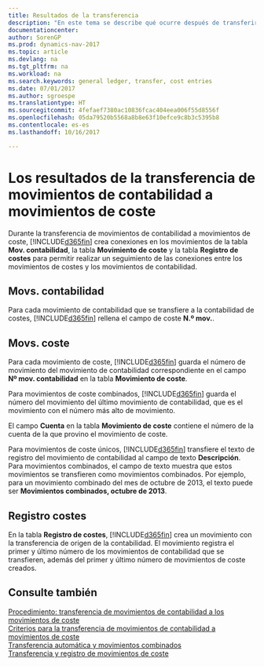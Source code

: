 ```yaml
---
title: Resultados de la transferencia
description: "En este tema se describe qué ocurre después de transferir movimientos de contabilidad a los movimientos de coste."
documentationcenter: 
author: SorenGP
ms.prod: dynamics-nav-2017
ms.topic: article
ms.devlang: na
ms.tgt_pltfrm: na
ms.workload: na
ms.search.keywords: general ledger, transfer, cost entries
ms.date: 07/01/2017
ms.author: sgroespe
ms.translationtype: HT
ms.sourcegitcommit: 4fefaef7380ac10836fcac404eea006f55d8556f
ms.openlocfilehash: 05da79520b5568a8b8e63f10efce9c8b3c5395b8
ms.contentlocale: es-es
ms.lasthandoff: 10/16/2017

---
```

# <a name="results-of-transferring-general-ledger-entries-to-cost-entries"></a>Los resultados de la transferencia de movimientos de contabilidad a movimientos de coste
Durante la transferencia de movimientos de contabilidad a movimientos de coste, [!INCLUDE[d365fin](includes/d365fin_md.md)] crea conexiones en los movimientos de la tabla **Mov. contabilidad**, la tabla **Movimiento de coste** y la tabla **Registro de costes** para permitir realizar un seguimiento de las conexiones entre los movimientos de costes y los movimientos de contabilidad.  

## <a name="general-ledger-entries"></a>Movs. contabilidad  
Para cada movimiento de contabilidad que se transfiere a la contabilidad de costes, [!INCLUDE[d365fin](includes/d365fin_md.md)] rellena el campo de coste **N.º mov.**.  

## <a name="cost-entries"></a>Movs. coste  
Para cada movimiento de coste, [!INCLUDE[d365fin](includes/d365fin_md.md)] guarda el número de movimiento del movimiento de contabilidad correspondiente en el campo **Nº mov. contabilidad** en la tabla **Movimiento de coste**.  

Para movimientos de coste combinados, [!INCLUDE[d365fin](includes/d365fin_md.md)] guarda el número del movimiento del último movimiento de contabilidad, que es el movimiento con el número más alto de movimiento.  

El campo **Cuenta** en la tabla **Movimiento de coste** contiene el número de la cuenta de la que provino el movimiento de coste.  

Para movimientos de coste únicos, [!INCLUDE[d365fin](includes/d365fin_md.md)] transfiere el texto de registro del movimiento de contabilidad al campo de texto **Descripción**. Para movimientos combinados, el campo de texto muestra que estos movimientos se transfieren como movimientos combinados. Por ejemplo, para un movimiento combinado del mes de octubre de 2013, el texto puede ser **Movimientos combinados, octubre de 2013**.  

## <a name="cost-register"></a>Registro costes  
En la tabla **Registro de costes**, [!INCLUDE[d365fin](includes/d365fin_md.md)] crea un movimiento con la transferencia de origen de la contabilidad. El movimiento registra el primer y último número de los movimientos de contabilidad que se transfieren, además del primer y último número de movimientos de coste creados.  

## <a name="see-also"></a>Consulte también  
[Procedimiento: transferencia de movimientos de contabilidad a los movimientos de coste](finance-how-to-transfer-general-ledger-entries-to-cost-entries.md)   
[Criterios para la transferencia de movimientos de contabilidad a movimientos de coste](finance-criteria-for-transferring-general-ledger-entries-to-cost-entries.md)   
[Transferencia automática y movimientos combinados](finance-automatic-transfer-combined-entries.md)   
[Transferencia y registro de movimientos de coste](finance-transfer-and-post-cost-entries.md)  

